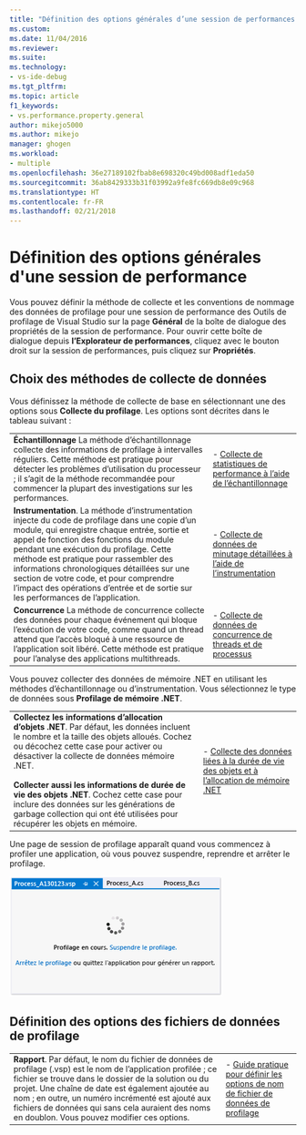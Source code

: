 ```yaml
---
title: "Définition des options générales d’une session de performances | Microsoft Docs"
ms.custom: 
ms.date: 11/04/2016
ms.reviewer: 
ms.suite: 
ms.technology:
- vs-ide-debug
ms.tgt_pltfrm: 
ms.topic: article
f1_keywords:
- vs.performance.property.general
author: mikejo5000
ms.author: mikejo
manager: ghogen
ms.workload:
- multiple
ms.openlocfilehash: 36e27189102fbab8e698320c49bd008adf1eda50
ms.sourcegitcommit: 36ab8429333b31f03992a9fe8fc669db8e09c968
ms.translationtype: HT
ms.contentlocale: fr-FR
ms.lasthandoff: 02/21/2018
---
```

# <a name="setting-general-performance-session-options"></a>Définition des options générales d'une session de performance

Vous pouvez définir la méthode de collecte et les conventions de nommage des données de profilage pour une session de performance des Outils de profilage de Visual Studio sur la page **Général** de la boîte de dialogue des propriétés de la session de performance. Pour ouvrir cette boîte de dialogue depuis **l’Explorateur de performances**, cliquez avec le bouton droit sur la session de performances, puis cliquez sur **Propriétés**.

## <a name="choosing-data-collection-methods"></a>Choix des méthodes de collecte de données

Vous définissez la méthode de collecte de base en sélectionnant une des options sous **Collecte du profilage**. Les options sont décrites dans le tableau suivant :

|||
|-|-|
|**Échantillonnage** La méthode d’échantillonnage collecte des informations de profilage à intervalles réguliers. Cette méthode est pratique pour détecter les problèmes d’utilisation du processeur ; il s’agit de la méthode recommandée pour commencer la plupart des investigations sur les performances.|- [Collecte de statistiques de performance à l’aide de l’échantillonnage](../profiling/collecting-performance-statistics-by-using-sampling.md)|
|**Instrumentation**. La méthode d’instrumentation injecte du code de profilage dans une copie d’un module, qui enregistre chaque entrée, sortie et appel de fonction des fonctions du module pendant une exécution du profilage. Cette méthode est pratique pour rassembler des informations chronologiques détaillées sur une section de votre code, et pour comprendre l’impact des opérations d’entrée et de sortie sur les performances de l’application.|- [Collecte de données de minutage détaillées à l’aide de l’instrumentation](../profiling/collecting-detailed-timing-data-by-using-instrumentation.md)|
|**Concurrence** La méthode de concurrence collecte des données pour chaque événement qui bloque l’exécution de votre code, comme quand un thread attend que l’accès bloqué à une ressource de l’application soit libéré. Cette méthode est pratique pour l’analyse des applications multithreads.|- [Collecte de données de concurrence de threads et de processus](../profiling/collecting-thread-and-process-concurrency-data.md)|

 Vous pouvez collecter des données de mémoire .NET en utilisant les méthodes d’échantillonnage ou d’instrumentation. Vous sélectionnez le type de données sous **Profilage de mémoire .NET**.

|||
|-|-|
|**Collectez les informations d’allocation d’objets .NET**. Par défaut, les données incluent le nombre et la taille des objets alloués. Cochez ou décochez cette case pour activer ou désactiver la collecte de données mémoire .NET.<br /><br /> **Collecter aussi les informations de durée de vie des objets .NET**. Cochez cette case pour inclure des données sur les générations de garbage collection qui ont été utilisées pour récupérer les objets en mémoire.|- [Collecte des données liées à la durée de vie des objets et à l’allocation de mémoire .NET](../profiling/collecting-dotnet-memory-allocation-and-lifetime-data.md)|

 Une page de session de profilage apparaît quand vous commencez à profiler une application, où vous pouvez suspendre, reprendre et arrêter le profilage.

 ![Page de session de profilage](../profiling/media/prof_profilingsessionpage.png "PROF_ProfilingSessionPage")

## <a name="setting-profiling-data-file-options"></a>Définition des options des fichiers de données de profilage

|||
|-|-|
|**Rapport**. Par défaut, le nom du fichier de données de profilage (.vsp) est le nom de l’application profilée ; ce fichier se trouve dans le dossier de la solution ou du projet. Une chaîne de date est également ajoutée au nom ; en outre, un numéro incrémenté est ajouté aux fichiers de données qui sans cela auraient des noms en doublon. Vous pouvez modifier ces options.|- [Guide pratique pour définir les options de nom de fichier de données de profilage](../profiling/how-to-set-performance-data-file-name-options.md)|